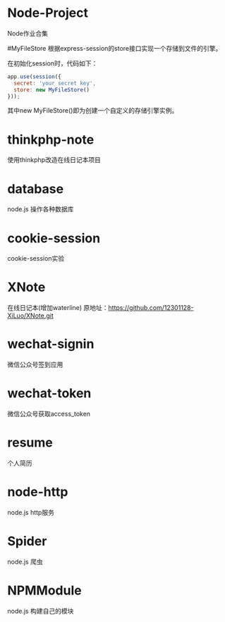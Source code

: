 # Node-Project
Node作业合集

#MyFileStore
根据express-session的store接口实现一个存储到文件的引擎。

在初始化session时，代码如下：
``` javascript
app.use(session({
  secret: 'your secret key',
  store: new MyFileStore()
}));
```
其中new MyFileStore()即为创建一个自定义的存储引擎实例。

# thinkphp-note
使用thinkphp改造在线日记本项目

# database
node.js 操作各种数据库

# cookie-session
cookie-session实验

# XNote
在线日记本(增加waterline)
原地址：https://github.com/12301128-XiLuo/XNote.git

# wechat-signin
微信公众号签到应用

# wechat-token
微信公众号获取access_token

# resume
个人简历

# node-http
node.js  http服务

# Spider
node.js 爬虫

# NPMModule
node.js 构建自己的模块
